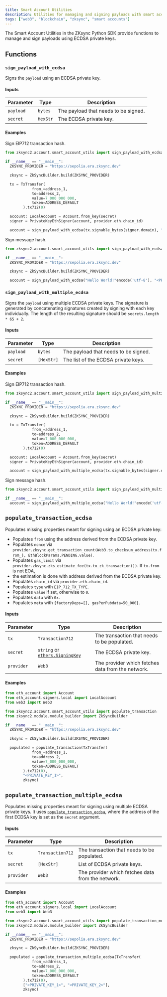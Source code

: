 ```yaml
---
title: Smart Account Utilities
description: Utilities for managing and signing payloads with smart accounts
tags: ["web3", "blockchain", "zksync", "smart accounts"]
---
```


The Smart Account Utilities in the ZKsync Python SDK provide functions to manage and sign payloads using ECDSA private keys.

## Functions

### `sign_payload_with_ecdsa`

Signs the `payload` using an ECDSA private key.

#### Inputs

| Parameter | Type                                                                                 | Description                          |
| --------- |--------------------------------------------------------------------------------------| ------------------------------------ |
| `payload` | `bytes`                                                                              | The payload that needs to be signed. |
| `secret`  | `HexStr` | The ECDSA private key.               |

#### Examples

Sign EIP712 transaction hash.

```python
from zksync2.account.smart_account_utils import sign_payload_with_ecdsa

if __name__ == "__main__":
  ZKSYNC_PROVIDER = "https://sepolia.era.zksync.dev"

  zksync = ZkSyncBuilder.build(ZKSYNC_PROVIDER)

  tx = TxTransfer(
            from_=address_1,
            to=address_2,
            value=7_000_000_000,
            token=ADDRESS_DEFAULT
        ).tx712(0)

  account: LocalAccount = Account.from_key(secret)
  signer = PrivateKeyEthSigner(account, provider.eth.chain_id)

  account = sign_payload_with_ecdsa(tx.signable_bytes(signer.domain), "<PRIVATE_KEY>')
```

Sign message hash.

```python
from zksync2.account.smart_account_utils import sign_payload_with_ecdsa

if __name__ == "__main__":
  ZKSYNC_PROVIDER = "https://sepolia.era.zksync.dev"

  zksync = ZkSyncBuilder.build(ZKSYNC_PROVIDER)

  account = sign_payload_with_ecdsa("Hello World!"encode('utf-8'), "<PRIVATE_KEY>')
```

### `sign_payload_with_multiple_ecdsa`

Signs the `payload` using multiple ECDSA private keys.
The signature is generated by concatenating signatures created by signing with each key individually.
The length of the resulting signature should be `secrets.length * 65 + 2`.

#### Inputs

| Parameter | Type       | Description                          |
| --------- |------------| ------------------------------------ |
| `payload` | `bytes`    | The payload that needs to be signed. |
| `secret`  | `[HexStr]` | The list of the ECDSA private keys.  |

#### Examples

Sign EIP712 transaction hash.

```python
from zksync2.account.smart_account_utils import sign_payload_with_multiple_ecdsa

if __name__ == "__main__":
  ZKSYNC_PROVIDER = "https://sepolia.era.zksync.dev"

  zksync = ZkSyncBuilder.build(ZKSYNC_PROVIDER)

  tx = TxTransfer(
            from_=address_1,
            to=address_2,
            value=7_000_000_000,
            token=ADDRESS_DEFAULT
        ).tx712(0)

  account: LocalAccount = Account.from_key(secret)
  signer = PrivateKeyEthSigner(account, provider.eth.chain_id)

  account = sign_payload_with_multiple_ecdsa(tx.signable_bytes(signer.domain), ["<PRIVATE_KEY_1>, <PRIVATE_KEY_2>]")
```

Sign message hash.

```python
from zksync2.account.smart_account_utils import sign_payload_with_multiple_ecdsa

if __name__ == "__main__":
  account = sign_payload_with_multiple_ecdsa("Hello World!"encode('utf-8'), ["<PRIVATE_KEY_1>, <PRIVATE_KEY_2>]")
```

## `populate_transaction_ecdsa`

Populates missing properties meant for signing using an ECDSA private key:

- Populates `from` using the address derived from the ECDSA private key.
- Populates `nonce` via `provider.zksync.get_transaction_count(Web3.to_checksum_address(tx.from_), EthBlockParams.PENDING.value)`.
- Populates `gas_limit` via `provider.zksync.zks_estimate_fee(tx.to_zk_transaction())`. If `tx.from` is not EOA,
- the estimation is done with address
  derived from the ECDSA private key.
- Populates `chain_id` via `provider.eth.chain_id`.
- Populates `type` with `EIP_712_TX_TYPE`.
- Populates `value` if set, otherwise to `0`.
- Populates `data` with `0x`.
- Populates `meta` with `{factoryDeps=[], gasPerPubdata=50_000}`.

#### Inputs

| Parameter  | Type                                                                                 | Description                                       |
| ---------- |--------------------------------------------------------------------------------------|---------------------------------------------------|
| `tx`       | `Transaction712`                                                                     | The transaction that needs to be populated.       |
| `secret`   | `string` or [`ethers.SigningKey`](https://docs.ethers.org/v6/api/crypto/#SigningKey) | The ECDSA private key.                            |
| `provider` | `Web3`                                                                                | The provider which fetches data from the network. |

#### Examples

```python
from eth_account import Account
from eth_account.signers.local import LocalAccount
from web3 import Web3

from zksync2.account.smart_account_utils import populate_transaction
from zksync2.module.module_builder import ZkSyncBuilder

if __name__ == "__main__":
  ZKSYNC_PROVIDER = "https://sepolia.era.zksync.dev"

  zksync = ZkSyncBuilder.build(ZKSYNC_PROVIDER)

  populated = populate_transaction(TxTransfer(
            from_=address_1,
            to=address_2,
            value=7_000_000_000,
            token=ADDRESS_DEFAULT
        ).tx712(0),
        "<PRIVATE_KEY_1>",
        zksync)
```

## `populate_transaction_multiple_ecdsa`

Populates missing properties meant for signing using multiple ECDSA private keys.
It uses [`populate_transaction_ecdsa`](#populate_transaction_ecdsa), where the address
of the first ECDSA key is set as the `secret` argument.

#### Inputs

| Parameter  | Type             | Description                                       |
| ---------- |------------------|---------------------------------------------------|
| `tx`       | `Transaction712` | The transaction that needs to be populated.       |
| `secret`   | `[HexStr]`       | List of ECDSA private keys.                       |
| `provider` | `Web3`           | The provider which fetches data from the network. |

#### Examples

```python
from eth_account import Account
from eth_account.signers.local import LocalAccount
from web3 import Web3

from zksync2.account.smart_account_utils import populate_transaction_multiple_ecdsa
from zksync2.module.module_builder import ZkSyncBuilder

if __name__ == "__main__":
  ZKSYNC_PROVIDER = "https://sepolia.era.zksync.dev"

  zksync = ZkSyncBuilder.build(ZKSYNC_PROVIDER)

  populated = populate_transaction_multiple_ecdsa(TxTransfer(
            from_=address_1,
            to=address_2,
            value=7_000_000_000,
            token=ADDRESS_DEFAULT
        ).tx712(0),
        ["<PRIVATE_KEY_1>", "<PRIVATE_KEY_2>"],
        zksync)
```
